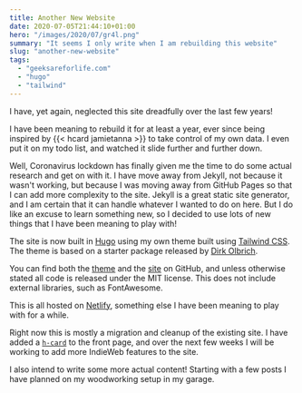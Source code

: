 ```yaml
---
title: Another New Website
date: 2020-07-05T21:44:10+01:00
hero: "/images/2020/07/gr4l.png"
summary: "It seems I only write when I am rebuilding this website"
slug: "another-new-website"
tags: 
  - "geeksareforlife.com"
  - "hugo"
  - "tailwind"
---
```


I have, yet again, neglected this site dreadfully over the last few years!

I have been meaning to rebuild it for at least a year, ever since being inspired by {{< hcard jamietanna >}} to take control of my own data. I even put it on my todo list, and watched it slide further and further down.

Well, Coronavirus lockdown has finally given me the time to do some actual research and get on with it. I have move away from Jekyll, not because it wasn't working, but because I was moving away from GitHub Pages so that I can add more complexity to the site. Jekyll is a great static site generator, and I am certain that it can handle whatever I wanted to do on here. But I do like an excuse to learn something new, so I decided to use lots of new things that I have been meaning to play with!

The site is now built in [Hugo](https://gohugo.io/) using my own theme built using [Tailwind CSS](https://tailwindcss.com/). The theme is based on a starter package released by [Dirk Olbrich](https://github.com/dirkolbrich/hugo-theme-tailwindcss-starter).

You can find both the [theme](https://github.com/geeksareforlife/geeksareforlife.com-theme) and the [site](https://github.com/geeksareforlife/geeksareforlife.com) on GitHub, and unless otherwise stated all code is released under the MIT license. This does not include external libraries, such as FontAwesome.

This is all hosted on [Netlify](https://www.netlify.com/), something else I have been meaning to play with for a while.

Right now this is mostly a migration and cleanup of the existing site. I have added a [`h-card`](https://indieweb.org/h-card) to the front page, and over the next few weeks I will be working to add more IndieWeb features to the site.

I also intend to write some more actual content!  Starting with a few posts I have planned on my woodworking setup in my garage.
